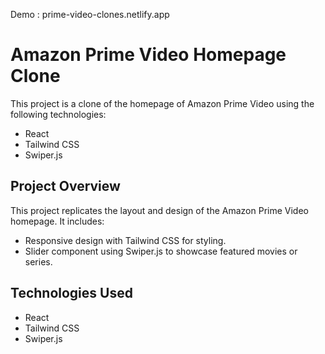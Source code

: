 Demo : prime-video-clones.netlify.app

# Amazon Prime Video Homepage Clone

This project is a clone of the homepage of Amazon Prime Video using the following technologies:

- React
- Tailwind CSS
- Swiper.js

## Project Overview

This project replicates the layout and design of the Amazon Prime Video homepage. It includes:

- Responsive design with Tailwind CSS for styling.
- Slider component using Swiper.js to showcase featured movies or series.

## Technologies Used

- React
- Tailwind CSS
- Swiper.js

